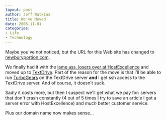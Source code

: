```yaml
--- 
layout: post
author: Jeff Watkins
title: We've Moved
date: 2005-11-01
categories: 
- Life
- Technology
---
```


Maybe you've not noticed, but the URL for this Web site has changed to [newburyportion.com](http://newburyportion.com).

We finally had it with the [lame ass, losers over at HostExcellence](http://www.hostexcellence.com/) and moved up to [TextDrive](http://textdrive.com). Part of the reason for the move is that I'll be able to run [TurboGears](http://www.turbogears.org/) on the TextDrive server **and** I get ssh access to the TextDrive server. And of course, it doesn't suck.

Sadly it costs more, but then I suspect we'll get what we pay for: servers that don't crash constantly (4 out of 5 times I try to save an article I got a server error with HostExcellence) and *much* better customer service.

Plus our domain name now makes sense...
